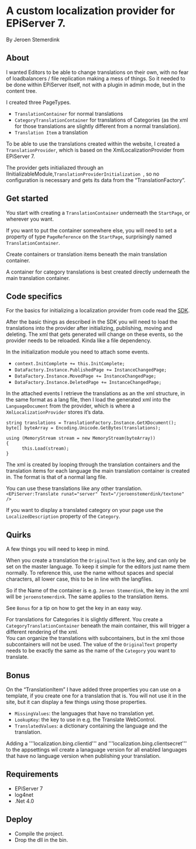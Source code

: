 ﻿# A custom localization provider for EPiServer 7. 

By Jeroen Stemerdink

## About

I wanted Editors to be able to change translations on their own, with no fear of loadbalancers / file replication making a mess of things. So it needed to be done within EPiServer itself, not with a plugin in admin mode, but in the content tree.

I created three PageTypes. 

* ```TranslationContainer``` for normal translations
* ```CategoryTranslationContainer``` for translations of Categories (as the xml for those translations are slightly different from a normal translation).
* ```Translation Item``` a translation

To be able to use the translations created within the website, I created a ```TranslationProvider```, which is based on the XmlLocalizationProvider from EPiServer 7.

The provider gets initialiazed through an IInitializableModule,```TranslationProviderInitialization ```, so no configuration is necessary and gets its data from the “TranslationFactory”.

## Get started

You start with creating a ```TranslationContainer``` underneath the ```StartPage```, or wherever you want. 

If you want to put the container somewhere else, you will need to set a property of type ```PageReference``` on the ```StartPage```, surprisingly named ```TranslationContainer```.

Create containers or translation items beneath the main translation container. 

A container for category translations is best created directly underneath the main translation container.

## Code specifics

For the basics for initializing a localization provider from code read the [SDK](http://sdkbeta.episerver.com/SDK-html-Container/?path=/SdkDocuments/EPiServerFramework/7/Knowledge%20Base/Developer%20Guide/Localization/CustomLocalizationProvider.htm&vppRoot=/SdkDocuments//EPiServerFramework/7/Knowledge%20Base/Developer%20Guide/).

After the basic things as described in the SDK you will need to load the translations into the provider after initializing, publishing, moving and deleting. The xml that gets generated will change on these events, so the provider needs to be reloaded. Kinda like a file dependency.

In  the initialization module you need to attach some events.

* ```context.InitComplete += this.InitComplete;```
* ```DataFactory.Instance.PublishedPage += InstanceChangedPage;```
* ```DataFactory.Instance.MovedPage += InstanceChangedPage;```
* ```DataFactory.Instance.DeletedPage += InstanceChangedPage;```

In the attached events I retrieve the translations as an the xml structure, in the same format as a lang file, then I load the generated xml into the ```LanguageDocument``` from the provider, which is  where a ```XmlLocalizationProvider``` stores  it’s data.

```
string translations = TranslationFactory.Instance.GetXDocument();
byte[] byteArray = Encoding.Unicode.GetBytes(translations);
 
using (MemoryStream stream = new MemoryStream(byteArray))
{
      this.Load(stream);
}
```

The xml is created by looping through the translation containers and the translation items for each language the main translation container is created in. The format is that of a normal lang file.

You can use these translations like any other translation. ```<EPiServer:Translate runat="server" Text="/jeroenstemerdink/textone" />```

If you want to display a translated category on your page use the ```LocalizedDescription``` property of the ```Category```.

## Quirks

A few things you will need to keep in mind.

When you create a translation the ```OriginalText``` is the key, and can only be set on the master language. To keep it simple for the editors just name them normally. 
To reference this, use the name without spaces and special characters, all lower case, this to be in line with the langfiles.

So if the Name of the container is e.g. ```Jeroen Stemerdink```, the key in the xml will be ```jeroenstemerdink```. The same applies to the translation items.

See ```Bonus``` for a tip on how to get the key in an easy way.

For translations for Categories it is slightly different. You create a ```CategoryTranslationContainer``` beneath the main container, this will trigger a different rendering of the xml.  
You can organize the translations with subcontainers, but in the xml those subcontainers will not be used. 
The value of the ```OriginalText``` property needs to be exactly the same as the name of the ```Category``` you want to translate.

## Bonus

On the “TranslationItem” I have added three properties you can use on a template, if you create one for a translation that is. You will not use it in the site, but it can display a few things using those properties.
* ```MissingValues```:  the languages that have no translation yet.
* ```LookupKey```: the key to use in e.g. the Translate WebControl.
* ```TranslatedValues```:  a dictionary containing the language and the translation.

Adding a '''localization.bing.clientid''' and '''localization.bing.clientsecret''' to the appsettings wil create a lanaguage version for all enabled languages that have no language version when publishing your translation.


## Requirements

* EPiServer 7
* log4net
* .Net 4.0

## Deploy

* Compile the project. 
* Drop the dll in the bin.
